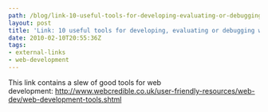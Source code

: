 ```yaml
---
path: /blog/link-10-useful-tools-for-developing-evaluating-or-debugging-web-pages/
layout: post
title: 'Link: 10 useful tools for developing, evaluating or debugging web pages.'
date: 2010-02-10T20:55:36Z
tags:
- external-links
- web-development
---
```


This link contains a slew of good tools for web development: <a href="http://www.webcredible.co.uk/user-friendly-resources/web-dev/web-development-tools.shtml">http://www.webcredible.co.uk/user-friendly-resources/web-dev/web-development-tools.shtml</a>